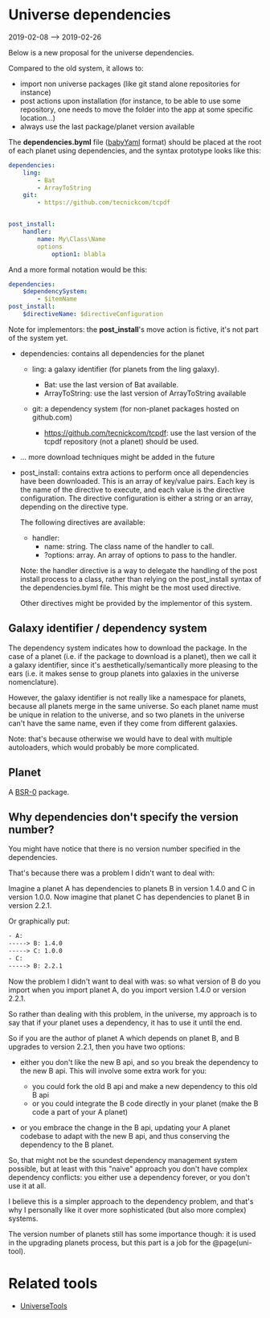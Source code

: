 Universe dependencies
=====================
2019-02-08 --> 2019-02-26



Below is a new proposal for the universe dependencies.

Compared to the old system, it allows to:

- import non universe packages (like git stand alone repositories for instance)
- post actions upon installation (for instance, to be able to use some repository, one needs to move the folder into the app at some specific location...)
- always use the last package/planet version available 





The **dependencies.byml** file ([babyYaml](https://github.com/lingtalfi/BabyYaml) format) should be placed at the root of each planet using dependencies,
and the syntax prototype looks like this:



```yml
dependencies:
    ling:
        - Bat
        - ArrayToString
    git:
        - https://github.com/tecnickcom/tcpdf


post_install:
    handler:
        name: My\Class\Name
        options
            option1: blabla
```

And a more formal notation would be this:

```yaml
dependencies:
    $dependencySystem:
        - $itemName
post_install:
    $directiveName: $directiveConfiguration
```



Note for implementors: the **post_install**'s move action is fictive, it's not part of the system yet.

- dependencies: contains all dependencies for the planet  
    - ling: a galaxy identifier (for planets from the ling galaxy).
        - Bat: use the last version of Bat available.
        - ArrayToString: use the last version of ArrayToString available
            
    - git: a dependency system (for non-planet packages hosted on github.com)
        - https://github.com/tecnickcom/tcpdf: use the last version of the tcpdf repository (not a planet) should be used.
        

- ... more download techniques might be added in the future

- post_install: contains extra actions to perform once all dependencies have been downloaded.
    This is an array of key/value pairs.
    Each key is the name of the directive to execute, and each value is the directive configuration.
    The directive configuration is either a string or an array, depending on the directive type.
    
    The following directives are available:
    
    - handler: 
        - name: string. The class name of the handler to call. 
        - ?options: array. An array of options to pass to the handler.
            
    Note: the handler directive is a way to delegate the handling of the post install process to a class, rather
    than relying on the post_install syntax of the dependencies.byml file.
    This might be the most used directive.
    
    Other directives might be provided by the implementor of this system.            
             
    




Galaxy identifier / dependency system
--------------------

The dependency system indicates how to download the package.
In the case of a planet (i.e. if the package to download is a planet), then we call it a galaxy identifier, 
since it's aesthetically/semantically more pleasing to the ears (i.e. it makes sense to group planets into galaxies in the universe nomenclature).

However, the galaxy identifier is not really like a namespace for planets, because all planets merge in the same universe.
So each planet name must be unique in relation to the universe, and so two planets in the universe can't have the same name, 
even if they come from different galaxies. 

Note: that's because otherwise we would have to deal with multiple autoloaders, which would probably be more complicated. 



Planet
--------

A [BSR-0](https://github.com/lingtalfi/BumbleBee/blob/master/Autoload/convention.bsr0.eng.md) package.





Why dependencies don't specify the version number?
------------------------------

You might have notice that there is no version number specified in the dependencies.

That's because there was a problem I didn't want to deal with:

Imagine a planet A has dependencies to planets B in version 1.4.0 and C in version 1.0.0.
Now imagine that planet C has dependencies to planet B in version 2.2.1.

Or graphically put:

```txt
- A:
-----> B: 1.4.0
-----> C: 1.0.0
- C:
-----> B: 2.2.1
```

Now the problem I didn't want to deal with was: so what version of B do you import when you import planet A,
do you import version 1.4.0 or version 2.2.1.

So rather than dealing with this problem, in the universe, my approach is to say that if your planet uses a dependency,
it has to use it until the end. 

So if you are the author of planet A which depends on planet B, and B upgrades to version 2.2.1, then you have two options:

- either you don't like the new B api, and so you break the dependency to the new B api.
    This will involve some extra work for you:        
    - you could fork the old B api and make a new dependency to this old B api 
    - or you could integrate the B code directly in your planet (make the B code a part of your A planet)
        
- or you embrace the change in the B api, updating your A planet codebase to adapt with the new B api, and thus conserving the dependency to the B planet.


So, that might not be the soundest dependency management system possible, but at least with this "naive" approach you don't have complex dependency conflicts:
you either use a dependency forever, or you don't use it at all.

I believe this is a simpler approach to the dependency problem, and that's why I personally like it over more sophisticated (but also more complex) systems.


The version number of planets still has some importance though: it is used in the upgrading planets process, but this part is a job for the @page(uni-tool).

  
















Related tools
=============

- [UniverseTools](https://github.com/lingtalfi/UniverseTools)